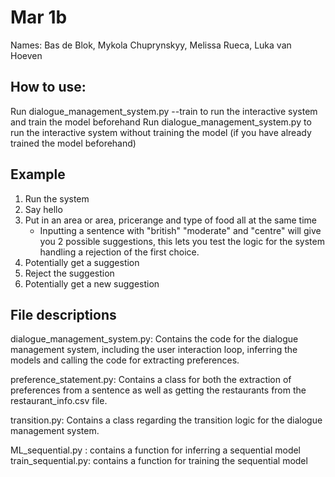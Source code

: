 # Mar 1b

Names: Bas de Blok, Mykola Chuprynskyy, Melissa Rueca, Luka van Hoeven

## How to use:

Run dialogue_management_system.py --train to run the interactive system and train the model beforehand
Run dialogue_management_system.py to run the interactive system without training the model (if you have already trained the model beforehand)

## Example

1. Run the system
2. Say hello
3. Put in an area or area, pricerange and type of food all at the same time
   - Inputting a sentence with "british" "moderate" and "centre" will give you 2 possible suggestions, this lets you test the logic for the system handling a rejection of the first choice.
4. Potentially get a suggestion
5. Reject the suggestion
6. Potentially get a new suggestion

## File descriptions

dialogue_management_system.py: Contains the code for the dialogue management system, including the user interaction loop, inferring the models and calling the code for extracting preferences.

preference_statement.py: Contains a class for both the extraction of preferences from a sentence as well as getting the restaurants from the restaurant_info.csv file.

transition.py: Contains a class regarding the transition logic for the dialogue management system.

ML_sequential.py : contains a function for inferring a sequential model
train_sequential.py: contains a function for training the sequential model
